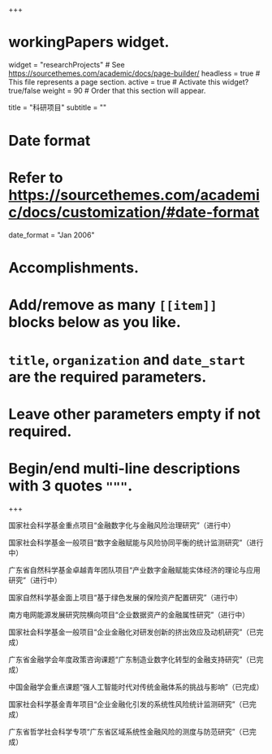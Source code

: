 +++
# workingPapers widget.
widget = "researchProjects"  # See https://sourcethemes.com/academic/docs/page-builder/
headless = true  # This file represents a page section.
active = true  # Activate this widget? true/false
weight = 90  # Order that this section will appear.

title = "科研项目"
subtitle = ""

# Date format
#   Refer to https://sourcethemes.com/academic/docs/customization/#date-format
date_format = "Jan 2006"

# Accomplishments.
#   Add/remove as many `[[item]]` blocks below as you like.
#   `title`, `organization` and `date_start` are the required parameters.
#   Leave other parameters empty if not required.
#   Begin/end multi-line descriptions with 3 quotes `"""`.

+++

国家社会科学基金重点项目“金融数字化与金融风险治理研究”（进行中）

国家社会科学基金一般项目“数字金融赋能与风险协同平衡的统计监测研究”（进行中）

广东省自然科学基金卓越青年团队项目“产业数字金融赋能实体经济的理论与应用研究”（进行中）

国家自然科学基金面上项目“基于绿色发展的保险资产配置研究”（进行中）

南方电网能源发展研究院横向项目“企业数据资产的金融属性研究”（进行中）

国家社会科学基金一般项目“企业金融化对研发创新的挤出效应及动机研究”（已完成）

广东省金融学会年度政策咨询课题“广东制造业数字化转型的金融支持研究”（已完成）

中国金融学会重点课题“强人工智能时代对传统金融体系的挑战与影响”（已完成）

国家社会科学基金青年项目“企业金融化引发的系统性风险统计监测研究”（已完成）

广东省哲学社会科学专项“广东省区域系统性金融风险的测度与防范研究”（已完成）

